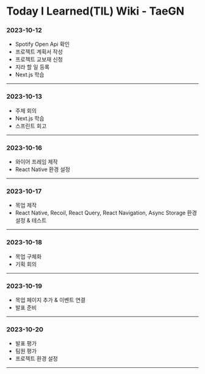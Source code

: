 # Today I Learned(TIL) Wiki - TaeGN

### 2023-10-12

- Spotify Open Api 확인
- 프로젝트 계획서 작성
- 프로젝트 교보재 신청
- 지라 할 일 등록
- Next.js 학습

---

### 2023-10-13

- 주제 회의
- Next.js 학습
- 스프린트 회고

---

### 2023-10-16

- 와이어 프레임 제작
- React Native 환경 설정

---

### 2023-10-17

- 목업 제작
- React Native, Recoil, React Query, React Navigation, Async Storage 환경 설정 & 테스트

---

### 2023-10-18

- 목업 구체화
- 기획 회의

---

### 2023-10-19

- 목업 페이지 추가 & 이벤트 연결
- 발표 준비

---

### 2023-10-20

- 발표 평가
- 팀원 평가
- 프로젝트 환경 설정

---
